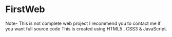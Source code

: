 # FirstWeb

Note- This is not complete web project
I recommend you to contact me if you want full source code
This is created using HTML5 , CSS3 & JavaScript.
